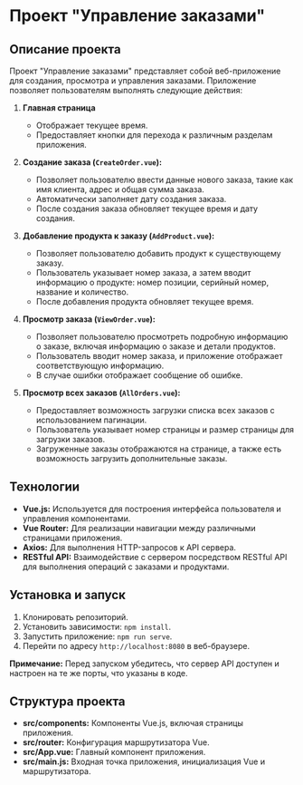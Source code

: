 # Проект "Управление заказами"

## Описание проекта
Проект "Управление заказами" представляет собой веб-приложение для создания, просмотра и управления заказами. Приложение позволяет пользователям выполнять следующие действия:

1. **Главная страница**
   - Отображает текущее время.
   - Предоставляет кнопки для перехода к различным разделам приложения.

2. **Создание заказа (`CreateOrder.vue`):**
   - Позволяет пользователю ввести данные нового заказа, такие как имя клиента, адрес и общая сумма заказа.
   - Автоматически заполняет дату создания заказа.
   - После создания заказа обновляет текущее время и дату создания.

3. **Добавление продукта к заказу (`AddProduct.vue`):**
   - Позволяет пользователю добавить продукт к существующему заказу.
   - Пользователь указывает номер заказа, а затем вводит информацию о продукте: номер позиции, серийный номер, название и количество.
   - После добавления продукта обновляет текущее время.

4. **Просмотр заказа (`ViewOrder.vue`):**
   - Позволяет пользователю просмотреть подробную информацию о заказе, включая информацию о заказе и детали продуктов.
   - Пользователь вводит номер заказа, и приложение отображает соответствующую информацию.
   - В случае ошибки отображает сообщение об ошибке.

5. **Просмотр всех заказов (`AllOrders.vue`):**
   - Предоставляет возможность загрузки списка всех заказов с использованием пагинации.
   - Пользователь указывает номер страницы и размер страницы для загрузки заказов.
   - Загруженные заказы отображаются на странице, а также есть возможность загрузить дополнительные заказы.

## Технологии
- **Vue.js:** Используется для построения интерфейса пользователя и управления компонентами.
- **Vue Router:** Для реализации навигации между различными страницами приложения.
- **Axios:** Для выполнения HTTP-запросов к API сервера.
- **RESTful API:** Взаимодействие с сервером посредством RESTful API для выполнения операций с заказами и продуктами.

## Установка и запуск
1. Клонировать репозиторий.
2. Установить зависимости: `npm install`.
3. Запустить приложение: `npm run serve`.
4. Перейти по адресу `http://localhost:8080` в веб-браузере.

**Примечание:** Перед запуском убедитесь, что сервер API доступен и настроен на те же порты, что указаны в коде.

## Структура проекта
- **src/components:** Компоненты Vue.js, включая страницы приложения.
- **src/router:** Конфигурация маршрутизатора Vue.
- **src/App.vue:** Главный компонент приложения.
- **src/main.js:** Входная точка приложения, инициализация Vue и маршрутизатора.

